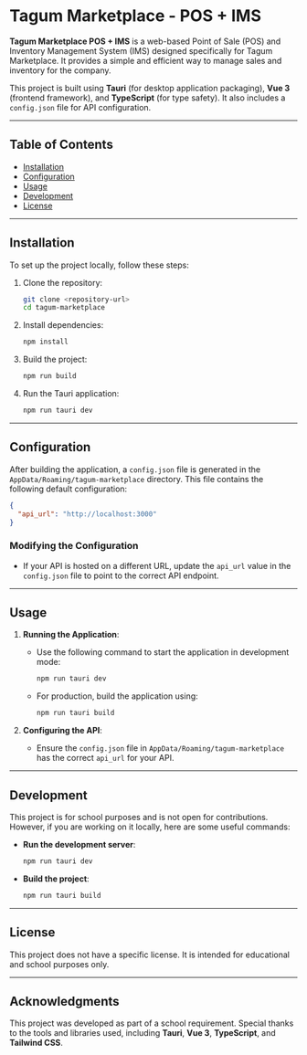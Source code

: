 # Tagum Marketplace - POS + IMS

**Tagum Marketplace POS + IMS** is a web-based Point of Sale (POS) and Inventory Management System (IMS) designed specifically for Tagum Marketplace. It provides a simple and efficient way to manage sales and inventory for the company.

This project is built using **Tauri** (for desktop application packaging), **Vue 3** (frontend framework), and **TypeScript** (for type safety). It also includes a `config.json` file for API configuration.

---

## Table of Contents

- [Installation](#installation)
- [Configuration](#configuration)
- [Usage](#usage)
- [Development](#development)
- [License](#license)

---

## Installation

To set up the project locally, follow these steps:

1. Clone the repository:
   ```bash
   git clone <repository-url>
   cd tagum-marketplace
   ```

2. Install dependencies:
   ```bash
   npm install
   ```

3. Build the project:
   ```bash
   npm run build
   ```

4. Run the Tauri application:
   ```bash
   npm run tauri dev
   ```

---

## Configuration

After building the application, a `config.json` file is generated in the `AppData/Roaming/tagum-marketplace` directory. This file contains the following default configuration:

```json
{
  "api_url": "http://localhost:3000"
}
```

### Modifying the Configuration
- If your API is hosted on a different URL, update the `api_url` value in the `config.json` file to point to the correct API endpoint.

---

## Usage

1. **Running the Application**:
   - Use the following command to start the application in development mode:
     ```bash
     npm run tauri dev
     ```
   - For production, build the application using:
     ```bash
     npm run tauri build
     ```

2. **Configuring the API**:
   - Ensure the `config.json` file in `AppData/Roaming/tagum-marketplace` has the correct `api_url` for your API.

---

## Development

This project is for school purposes and is not open for contributions. However, if you are working on it locally, here are some useful commands:

- **Run the development server**:
  ```bash
  npm run tauri dev
  ```
- **Build the project**:
  ```bash
  npm run tauri build
  ```

---

## License

This project does not have a specific license. It is intended for educational and school purposes only.

---

## Acknowledgments

This project was developed as part of a school requirement. Special thanks to the tools and libraries used, including **Tauri**, **Vue 3**, **TypeScript**, and **Tailwind CSS**.
